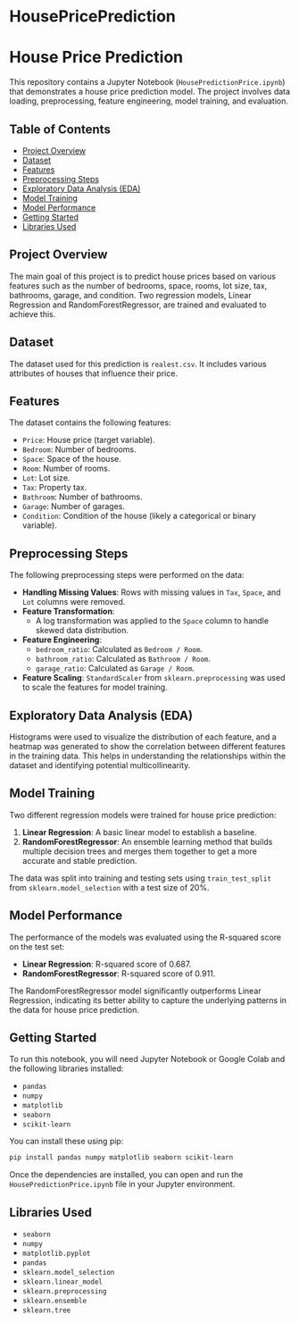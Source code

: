 # HousePricePrediction
# House Price Prediction

This repository contains a Jupyter Notebook (`HousePredictionPrice.ipynb`) that demonstrates a house price prediction model. The project involves data loading, preprocessing, feature engineering, model training, and evaluation.

## Table of Contents

  - [Project Overview](https://github.com/nouninasion/HousePricePrediction/blob/main/README.md#project-overview)
  - [Dataset](https://github.com/nouninasion/HousePricePrediction/blob/main/README.md#dataset)
  - [Features](https://github.com/nouninasion/HousePricePrediction/blob/main/README.md#features)
  - [Preprocessing Steps](https://github.com/nouninasion/HousePricePrediction/blob/main/README.md#preprocessing-steps)
  - [Exploratory Data Analysis (EDA)](https://github.com/nouninasion/HousePricePrediction/blob/main/README.md#exploratory-data-analysis-eda)
  - [Model Training](https://github.com/nouninasion/HousePricePrediction/blob/main/README.md#model-training)
  - [Model Performance](https://github.com/nouninasion/HousePricePrediction/blob/main/README.md#model-performance)
  - [Getting Started](https://github.com/nouninasion/HousePricePrediction/blob/main/README.md#getting-started)
  - [Libraries Used](https://github.com/nouninasion/HousePricePrediction/blob/main/README.md#libraries-used)

## Project Overview

The main goal of this project is to predict house prices based on various features such as the number of bedrooms, space, rooms, lot size, tax, bathrooms, garage, and condition. Two regression models, Linear Regression and RandomForestRegressor, are trained and evaluated to achieve this.

## Dataset

The dataset used for this prediction is `realest.csv`. It includes various attributes of houses that influence their price.

## Features

The dataset contains the following features:

  - `Price`: House price (target variable).
  - `Bedroom`: Number of bedrooms.
  - `Space`: Space of the house.
  - `Room`: Number of rooms.
  - `Lot`: Lot size.
  - `Tax`: Property tax.
  - `Bathroom`: Number of bathrooms.
  - `Garage`: Number of garages.
  - `Condition`: Condition of the house (likely a categorical or binary variable).

## Preprocessing Steps

The following preprocessing steps were performed on the data:

  - **Handling Missing Values**: Rows with missing values in `Tax`, `Space`, and `Lot` columns were removed.
  - **Feature Transformation**:
      - A log transformation was applied to the `Space` column to handle skewed data distribution.
  - **Feature Engineering**:
      - `bedroom_ratio`: Calculated as `Bedroom / Room`.
      - `bathroom_ratio`: Calculated as `Bathroom / Room`.
      - `garage_ratio`: Calculated as `Garage / Room`.
  - **Feature Scaling**: `StandardScaler` from `sklearn.preprocessing` was used to scale the features for model training.

## Exploratory Data Analysis (EDA)

Histograms were used to visualize the distribution of each feature, and a heatmap was generated to show the correlation between different features in the training data. This helps in understanding the relationships within the dataset and identifying potential multicollinearity.

## Model Training

Two different regression models were trained for house price prediction:

1.  **Linear Regression**: A basic linear model to establish a baseline.
2.  **RandomForestRegressor**: An ensemble learning method that builds multiple decision trees and merges them together to get a more accurate and stable prediction.

The data was split into training and testing sets using `train_test_split` from `sklearn.model_selection` with a test size of 20%.

## Model Performance

The performance of the models was evaluated using the R-squared score on the test set:

  - **Linear Regression**: R-squared score of 0.687.
  - **RandomForestRegressor**: R-squared score of 0.911.

The RandomForestRegressor model significantly outperforms Linear Regression, indicating its better ability to capture the underlying patterns in the data for house price prediction.

## Getting Started

To run this notebook, you will need Jupyter Notebook or Google Colab and the following libraries installed:

  - `pandas`
  - `numpy`
  - `matplotlib`
  - `seaborn`
  - `scikit-learn`

You can install these using pip:

```bash
pip install pandas numpy matplotlib seaborn scikit-learn
```

Once the dependencies are installed, you can open and run the `HousePredictionPrice.ipynb` file in your Jupyter environment.

## Libraries Used

  - `seaborn`
  - `numpy`
  - `matplotlib.pyplot`
  - `pandas`
  - `sklearn.model_selection`
  - `sklearn.linear_model`
  - `sklearn.preprocessing`
  - `sklearn.ensemble`
  - `sklearn.tree`
